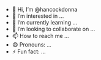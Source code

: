 - 👋 Hi, I’m @hancockdonna
- 👀 I’m interested in ...
- 🌱 I’m currently learning ...
- 💞️ I’m looking to collaborate on ...
- 📫 How to reach me ...
- 😄 Pronouns: ...
- ⚡ Fun fact: ...

<!---
hancockdonna/hancockdonna is a ✨ special ✨ repository because its `README.md` (this file) appears on your GitHub profile.
You can click the Preview link to take a look at your changes.
--->

